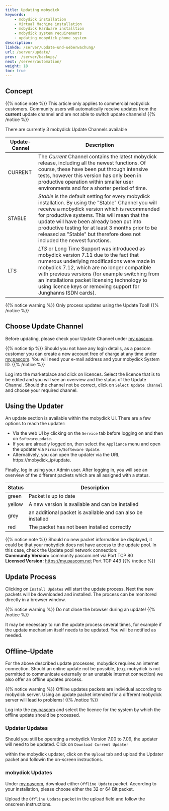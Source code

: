 ```yaml
---
title: Updating mobydick
keywords:
    - mobydick installation
    - Virtual Machine installation
    - mobydick Hardware installtion
    - mobydick system requirements
    - updating mobydick phone system
description:
linkde: /server/update-und-ueberwachung/
url: /server/update/
prev:  /server/backups/
next: /server/automation/
weight: 18
toc: true
---
```


## Concept

{{% notice note %}}
This article only applies to commercial mobydick customers. Community users will automatically receive updates from
the **current** update channel and are not able to switch update channels!
{{% /notice %}}

There are currently 3 mobydick Update Channels available

|Update-Cannel|Description|
|---|---|
|CURRENT|The *Current* Channel contains the latest mobydick release, including all the newest functions. Of course, these have been put through intensive tests, however this version has only been in productive operation within smaller user environments and for a shorter period of time.|
|STABLE|*Stable* is the default setting for every mobydick installation. By using the "Stable" Channel you will receive a mobydick version which is recommended for productive systems. This will mean that the update will have been already been put into productive testing for at least 3 months prior to be released as "Stable" but therefore does not included the newest functions.|
|LTS| *LTS* or Long Time Support was introduced as mobydick version 7.11 due to the fact that numerous underlying modifications were made in mobydick 7.12, which are no longer compatible with previous versions (for example switching from an installations packet licensing technology to using licence keys or removing support for Junghanns ISDN cards).|

{{% notice warning %}}
Only process updates using the Update Tool!
{{% /notice %}}

## Choose Update Channel

Before updating, please check your Update Channel under [my.pascom](https://my.pascom.net/ "my.pascom.net licence portal").

{{% notice tip %}}
Should you not have any login details, as a pascom customer you can create a new account free of charge at any time under [my.pascom](https://my.pascom.net/#/buy/product). You will need your e-mail address and your mobydick System ID.
{{% /notice %}}

Log into the marketplace and click on licences. Select the licence that is to be edited and you will see an overview and the status of the Update Channel. Should the channel not be correct, click on `Select Update Channel` and choose your required channel.

## Using the Updater

An update section is available within the mobydick UI. There are a few options to reach the updater:

* Via the web UI by clicking on the `Service` tab before logging on and then on `Softwareupdate`.
* If you are alreadly logged on, then select the `Appliance` menu and open the updater via `Firmare/Softeware Update`.
* Alternatively, you can open the updater via the URL https://mobydick_ip/update.

Finally, log in using your Admin user.
After logging in, you will see an overview of the different packets which are all assigned with a status.

|Status|Description|
|---|---|
|green|Packet is up to date|
|yellow|A new version is available and can be installed|
|grey|an additional packet is available and can also be installed|
|red|The packet has not been installed correctly|

{{% notice note %}}
Should no new packet information be displayed, it could be that your mobydick does not have access to the update pool. In this case, check the Update pool network connection:  
**Community Version:** community.pascom.net via Port TCP 80  
**Licensed Version:** https://my.pascom.net Port TCP 443
{{% /notice %}}

## Update Process

Clicking on `Install Updates` will start the update process. Next the new packets will be downloaded and installed.
The process can be monitored directly in a browser window.

{{% notice warning %}}
Do not close the browser during an update!
{{% /notice %}}

It may be necessary to run the update process several times, for example if the update mechanism itself needs to be updated. You will be notified as needed.


## Offline-Update

For the above described update processes, mobydick requires an internet connection. Should an online update not be possible, (e.g. mobydick is not permitted to communicate externally or an unstable internet connection) we also offer an offline updates process.

{{% notice warning %}}
Offline updates packets are individual according to mobydick server. Using an update packet intended for a different mobydick server will lead to problems!
{{% /notice %}}

Log into the [my.pascom](https://my.pascom.net/ "my.pascom.net licence portal")  and select the licence for the system by which the offline update should be processed.

### Updater Updates

Should you still be operating a mobydick Version 7.00 to 7.09, the updater will need to be updated. Click on `Download Current Updater`

within the mobydick updater, click on the `Upload` tab and upload the Updater packet and followin the on-screen instructions.

### mobydick Updates

Under [my.pascom](https://my.pascom.net/ "my.pascom.net Licence portal"), download either `Offline Update` packet. According to your installation, please choose either the 32 or 64 Bit packet.

Upload the `Offline Update` packet in the upload field and follow the onscreen instructions.
